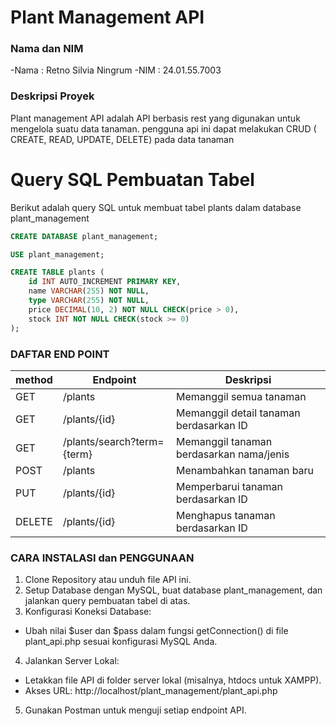 # Plant Management API

### Nama dan NIM
-Nama : Retno Silvia Ningrum
-NIM  : 24.01.55.7003

### Deskripsi Proyek
Plant management API adalah API berbasis rest yang digunakan untuk mengelola suatu data tanaman.
pengguna api ini dapat melakukan CRUD ( CREATE, READ, UPDATE, DELETE) pada data tanaman

# Query SQL Pembuatan Tabel
Berikut adalah query SQL untuk membuat tabel plants dalam database plant_management
```sql
CREATE DATABASE plant_management;

USE plant_management;

CREATE TABLE plants (
    id INT AUTO_INCREMENT PRIMARY KEY,
    name VARCHAR(255) NOT NULL,
    type VARCHAR(255) NOT NULL,
    price DECIMAL(10, 2) NOT NULL CHECK(price > 0),
    stock INT NOT NULL CHECK(stock >= 0)
);
```
### DAFTAR END POINT
 | method     | Endpoint | Deskripsi       |
|----------|------|------------|
|  GET  | /plants   | Memanggil semua tanaman     |
| GET  | /plants/{id}   |  Memanggil detail tanaman berdasarkan ID    |
| GET  | /plants/search?term={term}   | Memanggil tanaman berdasarkan nama/jenis   |
|  POST  | /plants   | Menambahkan tanaman baru    |
| PUT  | /plants/{id}   | Memperbarui tanaman berdasarkan ID    |
| DELETE  | /plants/{id}   | Menghapus tanaman berdasarkan ID   |

### CARA INSTALASI dan PENGGUNAAN
1. Clone Repository atau unduh file API ini.
2. Setup Database dengan MySQL, buat database plant_management, dan jalankan query pembuatan tabel di atas.
3. Konfigurasi Koneksi Database:
  - Ubah nilai $user dan $pass dalam fungsi getConnection() di file plant_api.php sesuai konfigurasi MySQL Anda.
4. Jalankan Server Lokal:
  - Letakkan file API di folder server lokal (misalnya, htdocs untuk XAMPP).
  - Akses URL: http://localhost/plant_management/plant_api.php
5. Gunakan Postman untuk menguji setiap endpoint API.
